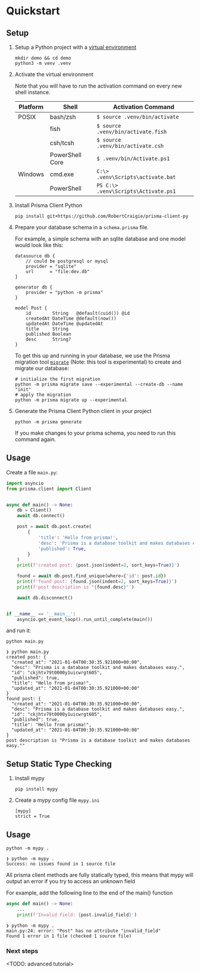 # Quickstart

## Setup

1) Setup a Python project with a [virtual environment](https://docs.python.org/3/library/venv.html)

    ```shell script
    mkdir demo && cd demo
    python3 -m venv .venv
    ```


2) Activate the virtual environment

    Note that you will have to run the activation command on every new shell instance.

    | Platform | Shell           | Activation Command                      |
    | -------- | --------------- | --------------------------------------- |
    | POSIX    | bash/zsh        | `$ source .venv/bin/activate`           |
    |          | fish            | `$ source .venv/bin/activate.fish`      |
    |          | csh/tcsh        | `$ source .venv/bin/activate.csh`       |
    |          | PowerShell Core | `$ .venv/bin/Activate.ps1`              |
    | Windows  | cmd.exe         | `C:\> .venv\Scripts\activate.bat`       |
    |          | PowerShell      | `PS C:\> .venv\Scripts\Activate.ps1`    |


3) Install Prisma Client Python

    ```shell script
    pip install git+https://github.com/RobertCraigie/prisma-client-py
    ```

4) Prepare your database schema in a `schema.prisma` file.

   For example, a simple schema with an sqlite database and one model would look like this:

    ```prisma
    datasource db {
        // could be postgresql or mysql
        provider = "sqlite"
        url      = "file:dev.db"
    }

    generator db {
        provider = "python -m prisma"
    }

    model Post {
        id        String   @default(cuid()) @id
        createdAt DateTime @default(now())
        updatedAt DateTime @updatedAt
        title     String
        published Boolean
        desc      String?
    }
    ```

    To get this up and running in your database, we use the Prisma migration
    tool [`migrate`](https://github.com/prisma/migrate) (Note: this tool is experimental) to create and migrate our
    database:

     ```shell script
    # initialize the first migration
    python -m prisma migrate save --experimental --create-db --name "init"
    # apply the migration
    python -m prisma migrate up --experimental
    ```

5) Generate the Prisma Client Python client in your project

     ```shell script
    python -m prisma generate
    ```

    If you make changes to your prisma schema, you need to run this command again.

## Usage

Create a file `main.py`:

```py
import asyncio
from prisma.client import Client


async def main() -> None:
    db = Client()
    await db.connect()

    post = await db.post.create(
        {
            'title': 'Hello from prisma!',
            'desc': 'Prisma is a database toolkit and makes databases easy.',
            'published': True,
        }
    )
    print(f'created post: {post.json(indent=2, sort_keys=True)}')

    found = await db.post.find_unique(where={'id': post.id})
    print(f'found post: {found.json(indent=2, sort_keys=True)}')
    print(f'post description is "{found.desc}"')

    await db.disconnect()


if __name__ == '__main__':
    asyncio.get_event_loop().run_until_complete(main())

```

and run it:

```shell script
python main.py
```

```
❯ python main.py
created post: {
  "created_at": "2021-01-04T00:30:35.921000+00:00",
  "desc": "Prisma is a database toolkit and makes databases easy.",
  "id": "ckjhtv79t0000y1uicwrgt605",
  "published": true,
  "title": "Hello from prisma!",
  "updated_at": "2021-01-04T00:30:35.921000+00:00"
}
found post: {
  "created_at": "2021-01-04T00:30:35.921000+00:00",
  "desc": "Prisma is a database toolkit and makes databases easy.",
  "id": "ckjhtv79t0000y1uicwrgt605",
  "published": true,
  "title": "Hello from prisma!",
  "updated_at": "2021-01-04T00:30:35.921000+00:00"
}
post description is "Prisma is a database toolkit and makes databases easy.""
```

## Setup Static Type Checking

1) Install mypy

    ```shell script
    pip install mypy
    ```

2) Create a mypy config file `mypy.ini`

    ```
    [mypy]
    strict = True
    ```

## Usage

```shell script
python -m mypy .
```

```
❯ python -m mypy .
Success: no issues found in 1 source file
```

All prisma client methods are fully statically typed, this means that mypy will output an error
if you try to access an unknown field <TODO etc>

For example, add the following line to the end of the main() function

```py
async def main() -> None:
    ...
    print(f'Invalid field: {post.invalid_field}')
```

```
❯ python -m mypy .
main.py:24: error: "Post" has no attribute "invalid_field"
Found 1 error in 1 file (checked 1 source file)
```


### Next steps

<TODO: advanced tutorial>
